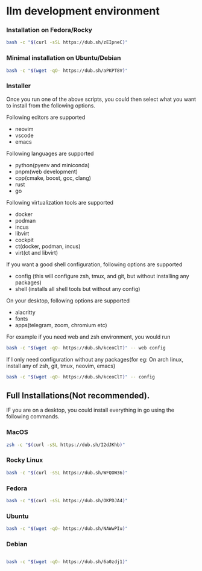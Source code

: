 # Ilm development environment

### Installation on Fedora/Rocky

```bash
bash -c "$(curl -sSL https://dub.sh/zEIpneC)"
```

### Minimal installation on Ubuntu/Debian

```bash
bash -c "$(wget -qO- https://dub.sh/aPKPT8V)"
```

### Installer

Once you run one of the above scripts, you could then select what you want to install from the following options.

Following editors are supported

- neovim
- vscode
- emacs

Following languages are supported

- python(pyenv and miniconda)
- pnpm(web development)
- cpp(cmake, boost, gcc, clang)
- rust
- go

Following virtualization tools are supported

- docker
- podman
- incus
- libvirt
- cockpit
- ct(docker, podman, incus)
- virt(ct and libvirt)

If you want a good shell configuration, following options are supported

- config (this will configure zsh, tmux, and git, but without installing any packages)
- shell (installs all shell tools but without any config)

On your desktop, following options are supported

- alacritty
- fonts
- apps(telegram, zoom, chromium etc)

For example if you need web and zsh environment, you would run

```bash
bash -c "$(wget -qO- https://dub.sh/kceoClT)" -- web config
```

If I only need configuration without any packages(for eg: On arch linux, install any of zsh, git, tmux, neovim, emacs)

```bash
bash -c "$(wget -qO- https://dub.sh/kceoClT)" -- config
```

## Full Installations(Not recommended).

IF you are on a desktop, you could install everything in go using the following commands.

### MacOS

```bash
zsh -c "$(curl -sSL https://dub.sh/I2dJKhb)"
```

### Rocky Linux

```bash
bash -c "$(curl -sSL https://dub.sh/WFQOW36)"
```

### Fedora

```bash
bash -c "$(curl -sSL https://dub.sh/OKPDJA4)"
```

### Ubuntu

```bash
bash -c "$(wget -qO- https://dub.sh/NAWwPIu)"
```

### Debian

```bash

bash -c "$(wget -qO- https://dub.sh/6a0zdj1)"
```
